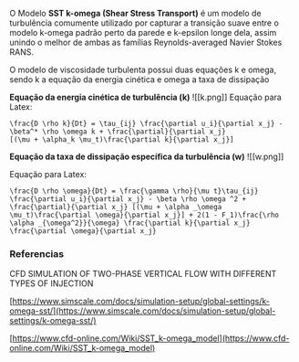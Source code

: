 O Modelo **SST k-omega (Shear Stress Transport)** é um modelo de turbulência comumente utilizado por capturar a transição suave entre 
o modelo k-omega padrão perto da parede e k-epsilon longe dela, assim unindo o melhor de ambas as famílias Reynolds-averaged Navier Stokes RANS.

O modelo de viscosidade turbulenta possui duas equações k e omega, sendo k a equação da energia cinética e omega a taxa de dissipação

**Equação da energia cinética de turbulência (k)**
![[k.png]]
Equação para Latex:
````
\frac{D \rho k}{Dt} = \tau_{ij} \frac{\partial u_i}{\partial x_j} - \beta^* \rho \omega k + \frac{\partial}{\partial x_j}
[(\mu + \alpha_k \mu_t)\frac{\partial k}{\partial x_j}]
````

**Equação da taxa de dissipação específica da turbulência (w)**
![[w.png]]

Equação para Latex:
````
\frac{D \rho \omega}{Dt} = \frac{\gamma \rho}{\mu t}\tau_{ij} \frac{\partial u_i}{\partial x_j} - \beta \rho \omega ^2 + 
\frac{\partial}{\partial x_j} [(\mu + \alpha _\omega \mu_t)\frac{\partial \omega}{\partial x_j}] + 2(1 - F_1)\frac{\rho \alpha _{\omega^2}}{\omega} \frac{\partial k}{\partial x_j} \frac{\partial \omega}{\partial x_j}
````
### Referencias

CFD SIMULATION OF TWO-PHASE VERTICAL FLOW WITH DIFFERENT TYPES OF INJECTION

[https://www.simscale.com/docs/simulation-setup/global-settings/k-omega-sst/](https://www.simscale.com/docs/simulation-setup/global-settings/k-omega-sst/)

[https://www.cfd-online.com/Wiki/SST_k-omega_model](https://www.cfd-online.com/Wiki/SST_k-omega_model)